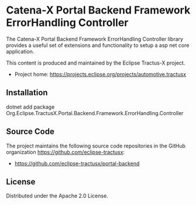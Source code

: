 # Catena-X Portal Backend Framework ErrorHandling Controller

The Catena-X Portal Backend Framework ErrorHandling Controller library provides a useful set of extensions and functionality to setup a asp net core application.

This content is produced and maintained by the Eclipse Tractus-X project.

* Project home: https://projects.eclipse.org/projects/automotive.tractusx

## Installation

dotnet add package Org.Eclipse.TractusX.Portal.Backend.Framework.ErrorHandling.Controller

## Source Code

The project maintains the following source code repositories in the GitHub organization https://github.com/eclipse-tractusx:

- https://github.com/eclipse-tractusx/portal-backend

## License

Distributed under the Apache 2.0 License.
